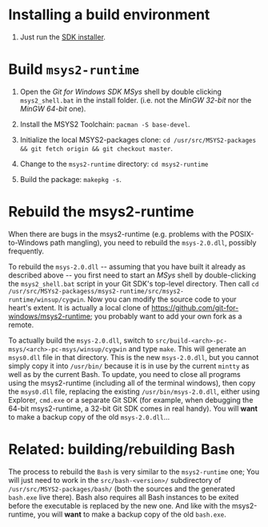 # Installing a build environment

1. Just run the [SDK installer](https://git-for-windows.github.io/#download-sdk).

# Build `msys2-runtime`

1. Open the *Git for Windows SDK* *MSys* shell by double clicking `msys2_shell.bat` in the install folder. (i.e. not the *MinGW 32-bit* nor the *MinGW 64-bit* one).

2. Install the MSYS2 Toolchain: `pacman -S base-devel`.

3. Initialize the local MSYS2-packages clone: `cd /usr/src/MSYS2-packages && git fetch origin && git checkout master`.

4. Change to the `msys2-runtime` directory: `cd msys2-runtime`

5. Build the package: `makepkg -s`.

# Rebuild the msys2-runtime

When there are bugs in the msys2-runtime (e.g. problems with the POSIX-to-Windows path mangling), you need to rebuild the `msys-2.0.dll`, possibly frequently.

To rebuild the `msys-2.0.dll` -- assuming that you have built it already as described above -- you first need to start an *MSys* shell by double-clicking the `msys2_shell.bat` script in your Git SDK's top-level directory. Then call `cd /usr/src/MSYs2-packagess/msys2-runtime/src/msys2-runtime/winsup/cygwin`. Now you can modify the source code to your heart's extent. It is actually a local clone of https://github.com/git-for-windows/msys2-runtime; you probably want to add your own fork as a remote.

To actually build the `msys-2.0.dll`, switch to `src/build-<arch>-pc-msys/<arch>-pc-msys/winsup/cygwin` and type `make`. This will generate an `msys0.dll` file in that directory. This is the new `msys-2.0.dll`, but you cannot simply copy it into `/usr/bin/` because it is in use by the current `mintty` as well as by the current Bash. To update, you need to close all programs using the msys2-runtime (including all of the terminal windows), then copy the `msys0.dll` file, replacing the existing `/usr/bin/msys-2.0.dll`, either using Explorer, `cmd.exe` or a separate Git SDK (for example, when debugging the 64-bit msys2-runtime, a 32-bit Git SDK comes in real handy). You will **want** to make a backup copy of the old `msys-2.0.dll`...

# Related: building/rebuilding Bash

The process to rebuild the `Bash` is very similar to the `msys2-runtime` one; You will just need to work in the `src/bash-<version>/` subdirectory of `/usr/src/MSYS2-packages/bash/` (both the sources and the generated `bash.exe` live there). Bash also requires all Bash instances to be exited before the executable is replaced by the new one. And like with the msys2-runtime, you will **want** to make a backup copy of the old `bash.exe`.
